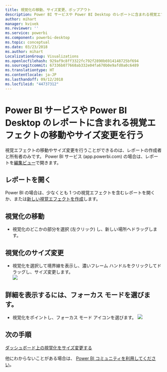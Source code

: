```yaml
---
title: 視覚化の移動、サイズ変更、ポップアウト
description: Power BI サービスや Power BI Desktop のレポートに含まれる視覚エフェクトの移動やサイズ変更を行います
author: mihart
manager: kvivek
ms.reviewer: ''
ms.service: powerbi
ms.component: powerbi-desktop
ms.topic: conceptual
ms.date: 03/23/2018
ms.author: mihart
LocalizationGroup: Visualizations
ms.openlocfilehash: 929af9c8ff3322fc792f2890b6914148725bf694
ms.sourcegitcommit: 67336b077668ab332e04fa670b0e9afd0a0c6489
ms.translationtype: HT
ms.contentlocale: ja-JP
ms.lasthandoff: 09/12/2018
ms.locfileid: "44737312"
---
```

# <a name="move-and-resize-a-visualization-in-a-report-in-power-bi-service-and-power-bi-desktop"></a>Power BI サービスや Power BI Desktop のレポートに含まれる視覚エフェクトの移動やサイズ変更を行う
視覚エフェクトの移動やサイズ変更を行うことができるのは、レポートの作成者と所有者のみです。 Power BI サービス (app.powerbi.com) の場合は、レポートを[編集ビュー](../service-reading-view-and-editing-view.md)で開きます。

## <a name="open-the-report"></a>レポートを開く
Power BI の場合は、少なくとも 1 つの視覚エフェクトを含むレポートを開くか、または[新しい視覚エフェクトを作成](power-bi-report-add-visualizations-i.md)します。 

## <a name="move-the-visualization"></a>視覚化の移動
* 視覚化のどこかの部分を選択 (左クリック) し、新しい場所へドラッグします。

## <a name="resize-the-visualization"></a>視覚化のサイズ変更
* 視覚化を選択して境界線を表示し、濃いフレーム ハンドルをクリックしてドラッグし、サイズ変更します。  
  ![](media/power-bi-visualization-move-and-resize/untitled.gif)

## <a name="select-focus-mode-to-see-more-detail"></a>詳細を表示するには、フォーカス モードを選びます。
* 視覚化をポイントし、フォーカス モード アイコンを選びます。
  ![](media/power-bi-visualization-move-and-resize/pbi_popouticon.jpg)

## <a name="next-steps"></a>次の手順
[ダッシュボード上の視覚化をサイズ変更する](../service-dashboard-edit-tile.md)  

他にわからないことがある場合は、 [Power BI コミュニティを利用してください](http://community.powerbi.com/)。